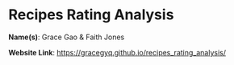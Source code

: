 # Recipes Rating Analysis

**Name(s)**: Grace Gao & Faith Jones

**Website Link**: https://gracegyq.github.io/recipes_rating_analysis/